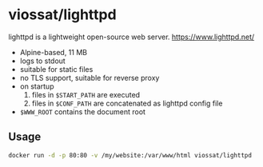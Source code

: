 # viossat/lighttpd

lighttpd is a lightweight open-source web server.
https://www.lighttpd.net/

- Alpine-based, 11 MB
- logs to stdout
- suitable for static files
- no TLS support, suitable for reverse proxy
- on startup
  1. files in `$START_PATH` are executed
  2. files in `$CONF_PATH` are concatenated as lighttpd config file
- `$WWW_ROOT` contains the document root

## Usage

```bash
docker run -d -p 80:80 -v /my/website:/var/www/html viossat/lighttpd
```

